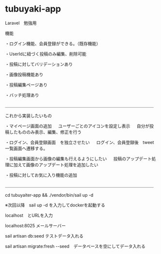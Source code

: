 # tubuyaki-app
Laravel　勉強用

機能

・ログイン機能、会員登録ができる。（既存機能）

・UserIdに紐づく投稿のみ編集、削除可能

・投稿に対してバリデーションあり

・画像投稿機能あり

・投稿編集ページあり

・バッチ処理あり

＿＿＿＿＿＿＿＿＿＿＿＿＿＿＿＿＿＿＿＿＿＿＿＿＿＿＿＿＿＿＿＿＿＿＿

これから実装したいもの

・マイページ画面の追加
　
ユーザーごとのアイコンを設定し表示
　
自分が投稿したもののみ表示、編集、修正を行う

・ログイン、会員登録画面　を独立させたい
　
ログイン、会員登録後　tweet一覧画面へ遷移する。

・投稿編集画面から画像の編集も行えるようにしたい
　
投稿のアップデート処理に加えて画像のアップデート処理を追加したい

・投稿に対してお気に入り機能の追加
　

＿＿＿＿＿＿＿＿＿＿＿＿＿＿＿＿＿＿＿＿＿＿＿＿＿＿＿＿＿＿＿＿＿＿＿

cd tubuyaiter-app && ./vendor/bin/sail up -d

※次回以降　sail up -d を入力してdockerを起動する

 localhost　とURLを入力

localhost:8025 メールサーバー

sail artisan db:seed テストデータ入れる

sail artisan migrate:fresh --seed　データベースを空にしてデータ入れる


